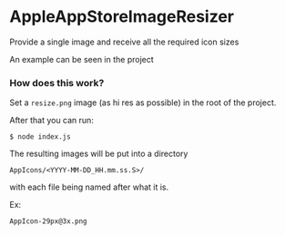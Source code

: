 # AppleAppStoreImageResizer
Provide a single image and receive all the required icon sizes

An example can be seen in the project

### How does this work?
Set a `resize.png` image (as hi res as possible) in the root of the project.

After that you can run:
```
$ node index.js
```

The resulting images will be put into a directory
```
AppIcons/<YYYY-MM-DD_HH.mm.ss.S>/
```

with each file being named after what it is.

Ex:
```
AppIcon-29px@3x.png
```
